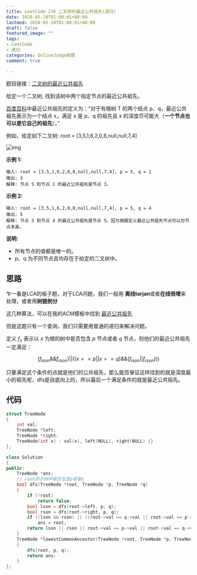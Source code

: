 ```yaml
---
title: LeetCode 236 二叉树的最近公共祖先(递归)
date: 2020-05-10T01:00:01+08:00
lastmod: 2020-05-10T01:00:01+08:00
draft: false
featured_image: ""
tags:
- LeetCode
- 递归
categories: OnlineJudge刷题
comment: true

---
```


题目链接：[二叉树的最近公共祖先](https://leetcode-cn.com/problems/lowest-common-ancestor-of-a-binary-tree/)

给定一个二叉树, 找到该树中两个指定节点的最近公共祖先。

[百度百科](https://baike.baidu.com/item/最近公共祖先/8918834?fr=aladdin)中最近公共祖先的定义为：“对于有根树 T 的两个结点 p、q，最近公共祖先表示为一个结点 x，满足 x 是 p、q 的祖先且 x 的深度尽可能大（**一个节点也可以是它自己的祖先**）。”

例如，给定如下二叉树: root = [3,5,1,6,2,0,8,null,null,7,4]

![img](二叉树的最近公共祖先.assets/binarytree.png)

 

**示例 1:**

```
输入: root = [3,5,1,6,2,0,8,null,null,7,4], p = 5, q = 1
输出: 3
解释: 节点 5 和节点 1 的最近公共祖先是节点 3。
```

**示例 2:**

```
输入: root = [3,5,1,6,2,0,8,null,null,7,4], p = 5, q = 4
输出: 5
解释: 节点 5 和节点 4 的最近公共祖先是节点 5。因为根据定义最近公共祖先节点可以为节点本身。
```

 

**说明:**

- 所有节点的值都是唯一的。
- p、q 为不同节点且均存在于给定的二叉树中。

## 思路

乍一看是LCA的板子题，对于LCA问题，我们一般用 **离线tarjan**或者**在线倍增**来处理，或者用**树链剖分**

这几种算法，可以在我的ACM模板中找到 [最近公共祖先]([https://book.riba2534.cn/%E5%9B%BE%E8%AE%BA/%E6%9C%80%E8%BF%91%E5%85%AC%E5%85%B1%E7%A5%96%E5%85%88.html](https://book.riba2534.cn/图论/最近公共祖先.html)) 

但是这题只有一个查询，我们只需要用普通的递归来解决问题。

定义 $f_x$ 表示以 $x$ 为根的树中是否包含 $p$ 节点或者 $q$ 节点，则他们的最近公共祖先一定满足：

$$(f_{lson}\&\&f_{rson})||((x==p||x==q)\&\&({f_{lson}||f_{rson}})))$$

只要满足这个条件的点就是他们的公共祖先，那么能否保证这样找到的就是深度最小的祖先呢，dfs是自底向上的，所以最后一个满足条件的就是最近公共祖先。

## 代码

```cpp
struct TreeNode
{
    int val;
    TreeNode *left;
    TreeNode *right;
    TreeNode(int x) : val(x), left(NULL), right(NULL) {}
};

class Solution
{
public:
    TreeNode *ans;
    // root的子树中是否包含p或者q
    bool dfs(TreeNode *root, TreeNode *p, TreeNode *q)
    {
        if (!root)
            return false;
        bool lson = dfs(root->left, p, q);
        bool rson = dfs(root->right, p, q);
        if ((lson && rson) || ((root->val == q->val || root->val == p->val) && (lson || rson)))
            ans = root;
        return lson || rson || root->val == p->val || root->val == q->val;
    }
    TreeNode *lowestCommonAncestor(TreeNode *root, TreeNode *p, TreeNode *q)
    {
        dfs(root, p, q);
        return ans;
    }
};
```
